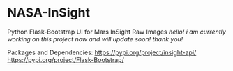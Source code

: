 # NASA-InSight
Python Flask-Bootstrap UI for Mars InSight Raw Images 
*hello! i am currently working on this project now and will update soon! thank you!*

Packages and Dependencies: 
https://pypi.org/project/insight-api/
https://pypi.org/project/Flask-Bootstrap/
